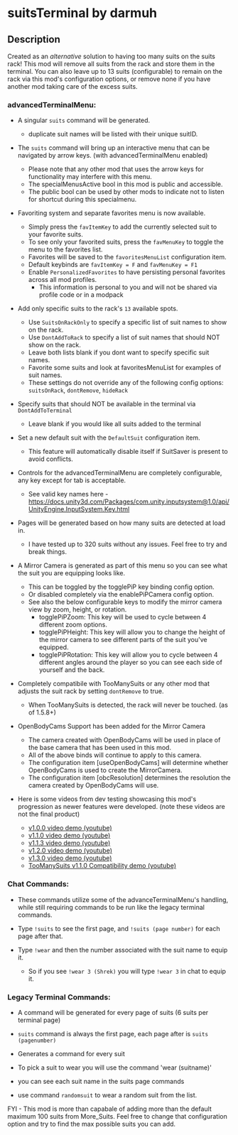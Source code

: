 # suitsTerminal by darmuh

## Description

Created as an *alternative* solution to having too many suits on the suits rack! This mod will remove all suits from the rack and store them in the terminal.
You can also leave up to 13 suits (configurable) to remain on the rack via this mod's configuration options, or remove none if you have another mod taking care of the excess suits.

### advancedTerminalMenu:

 - A singular ``suits`` command will be generated.
	- duplicate suit names will be listed with their unique suitID.

 - The ``suits`` command will bring up an interactive menu that can be navigated by arrow keys. (with advancedTerminalMenu enabled)
	- Please note that any other mod that uses the arrow keys for functionality may interfere with this menu.
	- The specialMenusActive bool in this mod is public and accessible.
	- The public bool can be used by other mods to indicate not to listen for shortcut during this specialmenu.

 - Favoriting system and separate favorites menu is now available.
	- Simply press the ``favItemKey`` to add the currently selected suit to your favorite suits.
	- To see only your favorited suits, press the ``favMenuKey`` to toggle the menu to the favorites list.
	- Favorites will be saved to the ``favoritesMenuList`` configuration item.
	- Default keybinds are ``favItemKey = F`` and ``favMenuKey = F1``
	- Enable ``PersonalizedFavorites`` to have persisting personal favorites across all mod profiles. 
		- This information is personal to you and will not be shared via profile code or in a modpack

 - Add only specific suits to the rack's ``13`` available spots.
	- Use ``SuitsOnRackOnly`` to specify a specific list of suit names to show on the rack.
	- Use ``DontAddToRack`` to specify a list of suit names that should NOT show on the rack.
	- Leave both lists blank if you dont want to specify specific suit names.
	- Favorite some suits and look at favoritesMenuList for examples of suit names.
	- These settings do not override any of the following config options: ``suitsOnRack``, ``dontRemove``, ``hideRack``

 - Specify suits that should NOT be available in the terminal via ``DontAddToTerminal``
	- Leave blank if you would like all suits added to the terminal

 - Set a new default suit with the ``DefaultSuit`` configuration item.
	- This feature will automatically disable itself if SuitSaver is present to avoid conflicts.

 - Controls for the advancedTerminalMenu are completely configurable, any key except for tab is acceptable.
	- See valid key names here - https://docs.unity3d.com/Packages/com.unity.inputsystem@1.0/api/UnityEngine.InputSystem.Key.html

 - Pages will be generated based on how many suits are detected at load in.
	- I have tested up to 320 suits without any issues. Feel free to try and break things.

 - A Mirror Camera is generated as part of this menu so you can see what the suit you are equipping looks like.
	- This can be toggled by the togglePiP key binding config option.
	- Or disabled completely via the enablePiPCamera config option.
	- See also the below configurable keys to modify the mirror camera view by zoom, height, or rotation.
		- togglePiPZoom: This key will be used to cycle between 4 different zoom options.
		- togglePiPHeight: This key will allow you to change the height of the mirror camera to see different parts of the suit you've equipped.
		- togglePiPRotation: This key will allow you to cycle between 4 different angles around the player so you can see each side of yourself and the back.
 
 - Completely compatibile with TooManySuits or any other mod that adjusts the suit rack by setting ``dontRemove`` to true.
	- When TooManySuits is detected, the rack will never be touched. (as of 1.5.8+)

 - OpenBodyCams Support has been added for the Mirror Camera
	- The camera created with OpenBodyCams will be used in place of the base camera that has been used in this mod.
	- All of the above binds will continue to apply to this camera.
	- The configuration item [useOpenBodyCams] will determine whether OpenBodyCams is used to create the MirrorCamera.
	- The configuration item [obcResolution] determines the resolution the camera created by OpenBodyCams will use.
	
 - Here is some videos from dev testing showcasing this mod's progression as newer features were developed. (note these videos are not the final product) 
	- [v1.0.0 video demo (youtube)](https://www.youtube.com/watch?v=4qNo0Qn6zJk)
	- [v1.1.0 video demo (youtube)](https://www.youtube.com/watch?v=bOm86ieLVfM)
	- [v1.1.3 video demo (youtube)](https://www.youtube.com/watch?v=6fJ2Vm1iekQ)
	- [v1.2.0 video demo (youtube)](https://www.youtube.com/watch?v=lCWSDqoQolU)
	- [v1.3.0 video demo (youtube)](https://www.youtube.com/watch?v=7QvVdqLiAsg)
	- [TooManySuits v1.1.0 Compatibility demo (youtube)](https://www.youtube.com/watch?v=CzcAo6pFM4k)
	
### Chat Commands:

 - These commands utilize some of the advanceTerminalMenu's handling, while still requiring commands to be run like the legacy terminal commands.

 - Type ``!suits`` to see the first page, and ``!suits (page number)`` for each page after that.

 - Type ``!wear`` and then the number associated with the suit name to equip it.
	- So if you see ``!wear 3 (Shrek)`` you will type ``!wear 3`` in chat to equip it.

### Legacy Terminal Commands:

 - A command will be generated for every page of suits (6 suits per terminal page)

 - ``suits`` command is always the first page, each page after is ``suits (pagenumber)``

 - Generates a command for every suit

 - To pick a suit to wear you will use the command 'wear (suitname)'

 - you can see each suit name in the suits page commands

 - use command ``randomsuit`` to wear a random suit from the list.

FYI - This mod is more than capabale of adding more than the default maximum 100 suits from More_Suits. Feel free to change that configuration option and try to find the max possible suits you can add.

